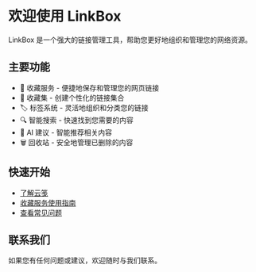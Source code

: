 # 欢迎使用 LinkBox

LinkBox 是一个强大的链接管理工具，帮助您更好地组织和管理您的网络资源。

## 主要功能

- 📑 收藏服务 - 便捷地保存和管理您的网页链接
- 📁 收藏集 - 创建个性化的链接集合
- 🏷️ 标签系统 - 灵活地组织和分类您的链接
- 🔍 智能搜索 - 快速找到您需要的内容
- 🤖 AI 建议 - 智能推荐相关内容
- 🗑️ 回收站 - 安全地管理已删除的内容

## 快速开始

- [了解云笺](1.%20关于云笺.md)
- [收藏服务使用指南](2.%20收藏服务.md)
- [查看常见问题](11.%20Q%26A.md)

## 联系我们

如果您有任何问题或建议，欢迎随时与我们联系。 
